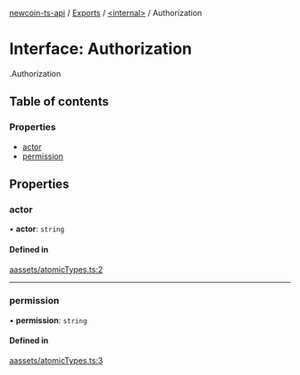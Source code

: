 [newcoin-ts-api](../README.md) / [Exports](../modules.md) / [<internal\>](../modules/internal_.md) / Authorization

# Interface: Authorization

[<internal>](../modules/internal_.md).Authorization

## Table of contents

### Properties

- [actor](internal_.Authorization.md#actor)
- [permission](internal_.Authorization.md#permission)

## Properties

### actor

• **actor**: `string`

#### Defined in

[aassets/atomicTypes.ts:2](https://github.com/newfound8ion/newcoin-sdk/blob/2d95cfa/src/aassets/atomicTypes.ts#L2)

___

### permission

• **permission**: `string`

#### Defined in

[aassets/atomicTypes.ts:3](https://github.com/newfound8ion/newcoin-sdk/blob/2d95cfa/src/aassets/atomicTypes.ts#L3)
